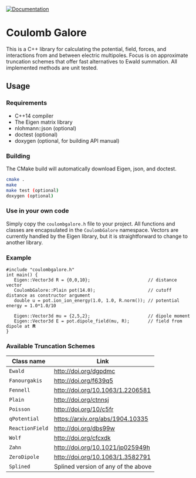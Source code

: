 [![Documentation](https://codedocs.xyz/mlund/coulombgalore.svg)](https://codedocs.xyz/mlund/coulombgalore/)

# Coulomb Galore

This is a C++ library for calculating the potential, field, forces, and interactions from and between electric multipoles.
Focus is on approximate truncation schemes that offer fast alternatives to Ewald summation. All implemented methods are unit tested.

## Usage

### Requirements

- C++14 compiler
- The Eigen matrix library
- nlohmann::json (optional)
- doctest (optional)
- doxygen (optional, for building API manual)

### Building

The CMake build will automatically download Eigen, json, and doctest.

~~~ bash
cmake .
make
make test (optional)
doxygen (optional)
~~~

### Use in your own code

Simply copy the `coulombgalore.h` file to your project. All functions and classes are encapsulated in the `CoulombGalore` namespace. Vectors are currently handled by the Eigen library, but it is straightforward to change to another library.

### Example

~~~{.cpp}
#include "coulombgalore.h"
int main() {
   Eigen::Vector3d R = {0,0,10};                      // distance vector
   CoulombGalore::Plain pot(14.0);                    // cutoff distance as constructor argument
   double u = pot.ion_ion_energy(1.0, 1.0, R.norm()); // potential energy = 1.0*1.0/10

   Eigen::Vector3d mu = {2,5,2};                      // dipole moment
   Eigen::Vector3d E = pot.dipole_field(mu, R);       // field from dipole at 𝐑
}
~~~

### Available Truncation Schemes

Class name      | Link 
--------------- | ----------------------------------- 
`Ewald`         | http://doi.org/dgpdmc
`Fanourgakis`   | http://doi.org/f639q5
`Fennell`       | http://doi.org/10.1063/1.2206581
`Plain`         | http://doi.org/ctnnsj
`Poisson`       | http://doi.org/10/c5fr
`qPotential`    | https://arxiv.org/abs/1904.10335
`ReactionField` | http://doi.org/dbs99w
`Wolf`          | http://doi.org/cfcxdk
`Zahn`          | http://doi.org/10.1021/jp025949h
`ZeroDipole`    | http://doi.org/10.1063/1.3582791
`Splined`       | Splined version of any of the above

